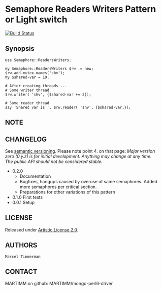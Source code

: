 # Semaphore Readers Writers Pattern or Light switch

[![Build Status](https://travis-ci.org/MARTIMM/mongo-perl6-driver.svg?branch=master)](https://travis-ci.org/MARTIMM/semaphore-readerswriters)
## Synopsis

```
use Semaphore::ReadersWriters;

my Semaphore::ReadersWriters $rw .= new;
$rw.add-mutex-names('shv');
my $shared-var = 10;

# After creating threads ...
# Some writer thread
$rw.writer( 'shv', {$shared-var += 2});

# Some reader thread
say 'Shared var is ', $rw.reader( 'shv', {$shared-var;});
```

## NOTE

## CHANGELOG

See [semantic versioning](http://semver.org/). Please note point 4. on that page: *Major version zero (0.y.z) is for initial development. Anything may change at any time. The public API should not be considered stable.*

* 0.2.0
  * Documentation
  * Bugfixes, hangups caused by overuse of same semaphores. Added more semaphores per critical section.
  * Preparations for other variations of this pattern
* 0.1.0 First tests
* 0.0.1 Setup

## LICENSE

Released under [Artistic License 2.0](http://www.perlfoundation.org/artistic_license_2_0).

## AUTHORS

```
Marcel Timmerman
```
## CONTACT

MARTIMM on github: MARTIMM/mongo-perl6-driver
